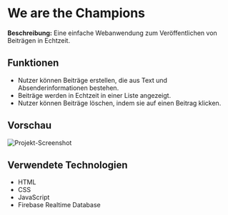 # We are the Champions

**Beschreibung:** Eine einfache Webanwendung zum Veröffentlichen von Beiträgen in Echtzeit.

## Funktionen
- Nutzer können Beiträge erstellen, die aus Text und Absenderinformationen bestehen.
- Beiträge werden in Echtzeit in einer Liste angezeigt.
- Nutzer können Beiträge löschen, indem sie auf einen Beitrag klicken.

## Vorschau
![Projekt-Screenshot](screenshot.png)

## Verwendete Technologien
- HTML
- CSS
- JavaScript
- Firebase Realtime Database
